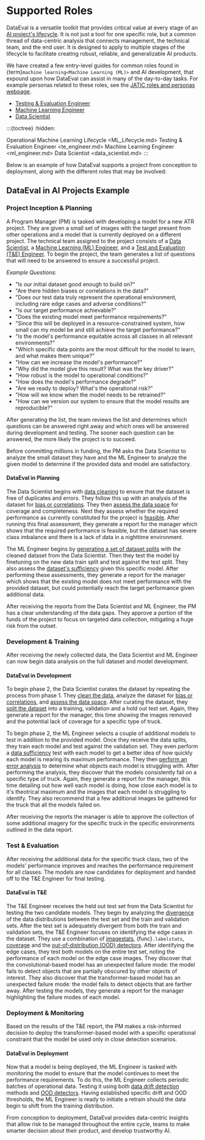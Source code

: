# Supported Roles

DataEval is a versatile toolkit that provides critical value at every stage
of an [AI project's lifecycle](ML_Lifecycle.md). It is not just a tool for one
specific role, but a common thread of data-centric analysis that connects management,
the technical team, and the end user. It is designed to apply to multiple stages
of the lifecycle to facilitate creating robust, reliable, and generalizable AI products.

We have created a few entry-level guides for common roles found in
{term}`machine learning<Machine Learning (ML)>` and AI development, that expound
upon how DataEval can assist in many of the day-to-day tasks. For example personas
related to these roles, see the [JATIC roles and personas webpage](https://cdao.pages.jatic.net/public/program/roles-personas/).

- [Testing & Evaluation Engineer](te_engineer.md)
- [Machine Learning Engineer](ml_engineer.md)
- [Data Scientist](data_scientist.md)

:::{toctree}
:hidden:

Operational Machine Learning Lifecycle <ML_Lifecycle.md>
Testing & Evaluation Engineer <te_engineer.md>
Machine Learning Engineer <ml_engineer.md>
Data Scientist <data_scientist.md>
:::

Below is an example of how DataEval supports a project from conception to deployment,
along with the different roles that may be involved:

## DataEval in AI Projects Example

### Project Inception & Planning

A Program Manager (PM) is tasked with developing a model for a new ATR project.
They are given a small set of images with the target present from other operations
and a model that is currently deployed on a different project. The technical
team assigned to the project consists of a [Data Scientist](data_scientist.md),
a [Machine Learning (ML) Engineer](ml_engineer.md), and a
[Test and Evaluation (T&E) Engineer](te_engineer.md). To begin the project,
the team generates a list of questions that will need to be answered to ensure
a successful project.

_Example Questions_:

- "Is our initial dataset good enough to build on?"
- "Are there hidden biases or correlations in the data?"
- "Does our test data truly represent the operational environment,
including rare edge cases and adverse conditions?"
- "Is our target performance achievable?"
- "Does the existing model meet performance requirements?"
- "Since this will be deployed in a resource-constrained system, how small can my
model be and still achieve the target performance?"
- "Is the model's performance equitable across all classes in all relevant environments?"
- "Which specific data points are the most difficult for the model to learn,
and what makes them unique?"
- "How can we increase the model's performance?"
- "Why did the model give this result? What was the key driver?"
- "How robust is the model to operational conditions?"
- "How does the model's performance degrade?"
- "Are we ready to deploy? What's the operational risk?"
- "How will we know when the model needs to be retrained?"
- "How can we version our system to ensure that the model results are reproducible?"

After generating the list, the team reviews the list and determines which questions
can be answered right away and which ones will be answered during development
and testing. The sooner each question can be answered, the more likely the
project is to succeed.

Before committing millions in funding, the PM asks the Data Scientist
to analyze the small dataset they have and the ML Engineer to analyze the given
model to determine if the provided data and model are satisfactory.

#### DataEval in Planning

The Data Scientist begins with [data cleaning](../../notebooks/tt_clean_dataset.ipynb)
to ensure that the dataset is free of duplicates and errors. They follow this up
with an analysis of the dataset for [bias or correlations](../../notebooks/tt_identify_bias.ipynb).
They then [assess the data space](../../notebooks/tt_assess_data_space.ipynb)
for coverage and completeness. Next they assess whether the required performance
as currently constituted for the project is [feasible](../../notebooks/h2_measure_ic_feasibility.ipynb).
After running this final assessment, they generate a report for the manager which
shows that the required performance is feasible, but the dataset has severe
class imbalance and there is a lack of data in a nighttime environment.

The ML Engineer begins by [generating a set of dataset splits](../../notebooks/h2_dataset_splits.ipynb)
with the cleaned dataset from the Data Scientist. Then they test the model by finetuning
on the new data train split and test against the test split. They also assess
the [dataset's sufficiency](../../notebooks/h2_measure_ic_sufficiency.ipynb)
given this specific model. After performing these assessments, they generate a
report for the manager which shows that the existing model does not meet performance
with the provided dataset, but could potentially reach the target performance
given additional data.

After receiving the reports from the Data Scientist and ML Engineer,
the PM has a clear understanding of the data gaps. They approve a portion of
the funds of the project to focus on targeted data collection, mitigating a
huge risk from the outset.

### Development & Training

After receiving the newly collected data, the Data Scientist and ML Engineer
can now begin data analysis on the full dataset and model development.

#### DataEval in Development

To begin phase 2, the Data Scientist curates the dataset by repeating the process
from phase 1. They [clean the data](../../notebooks/tt_clean_dataset.ipynb),
analyze the dataset for [bias or correlations](../../notebooks/tt_identify_bias.ipynb),
and [assess the data space](../../notebooks/tt_assess_data_space.ipynb).
After curating the dataset, they [split the dataset](../../notebooks/h2_dataset_splits.ipynb)
into a training, validation and a hold out test set. Again, they generate a report
for the manager, this time showing the images removed and the potential lack of
coverage for a specific type of truck.

To begin phase 2, the ML Engineer selects a couple of additional models to test
in addition to the provided model. Once they receive the data splits, they train
each model and test against the validation set. They even perform a [data sufficiency](../../notebooks/h2_measure_ic_sufficiency.ipynb)
test with each model to get a better idea of how quickly each model is nearing
its maximum performance. They then [perform an error analysis](../../notebooks/tt_error_analysis.ipynb)
to determine what objects each model is struggling with. After performing the analysis,
they discover that the models consistently fail on a specific type of truck.
Again, they generate a report for the manager, this time detailing out how well
each model is doing, how close each model is to it's theotrical maximum and
the images that each model is struggling to identify. They also recommend that
a few additional images be gathered for the truck that all the models failed on.

After receiving the reports the manager is able to approve the collection of
some additional imagery for the specific truck in the specific environments
outlined in the data report.

### Test & Evaluation

After receiving the additional data for the specific truck class, two of the models'
performance improves and reaches the performance requirement for all classes.
The models are now candidates for deployment and handed off to the T&E Engineer
for final testing.

#### DataEval in T&E

The T&E Engineer receives the held out test set from the Data Scientist for testing
the two candidate models. They begin by analyzing the [divergence](../../notebooks/h2_measure_divergence.ipynb)
of the data distributions between the test set and the train and validation sets.
After the test set is adequately divergent from both the train and validation sets,
the T&E Engineer focuses on identifying the edge cases in the dataset. They use
a combination of [imagestats](../../notebooks/h2_visualize_linting_issues.ipynb),
{func}`.labelstats`, [coverage](../Coverage.md) and the
[out-of-distribution (OOD) detectors](../OOD.md). After identifying the edge cases,
they test both models on the entire test set, noting the performance of each model
on the edge case images. They discover that the convolutional-based model has an
unexpected failure mode: the model fails to detect objects that are partially
obscured by other objects of interest. They also discover that the transformer-based
model has an unexpected failure mode: the model fails to detect objects that are
farther away. After testing the models, they generate a report for the manager
highlighting the failure modes of each model.

### Deployment & Monitoring

Based on the results of the T&E report, the PM makes a risk-informed decision
to deploy the transformer-based model with a specific operational constraint
that the model be used only in close detection scenarios.

#### DataEval in Deployment

Now that a model is being deployed, the ML Engineer is tasked with monitoring the
model to ensure that the model continues to meet the performance requirements.
To do this, the ML Engineer collects periodic batches of operational data.
Testing it using both [data drift detection](../../notebooks/tt_monitor_shift.ipynb)
methods and [OOD detectors](../OOD.md). Having established specific drift and OOD
thresholds, the ML Engineer is ready to initiate a retrain should the data begin
to shift from the training distribution.

From conception to deployment, DataEval provides data-centric insights that allow
risk to be managed throughout the entire cycle, teams to make smarter decision
about their product, and develop trustworthy AI.
